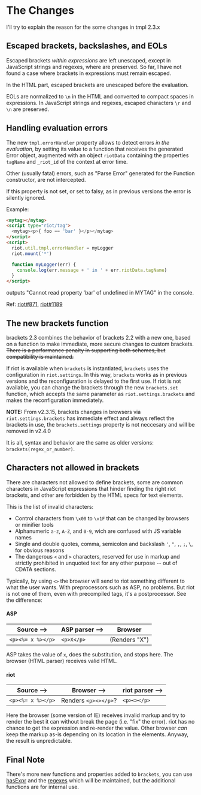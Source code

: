 
# The Changes

I'll try to explain the reason for the some changes in tmpl 2.3.x

## Escaped brackets, backslashes, and EOLs

Escaped brackets _within expressions_ are left unescaped, except in JavaScript strings and regexes, where are preserved. So far, I have not found a case where brackets in expressions must remain escaped.

In the HTML part, escaped brackets are unescaped before the evaluation.

EOLs are normalized to `\n` in the HTML and converted to compact spaces in expressions.
In JavaScript strings and regexes, escaped characters `\r` and `\n` are preserved.

## Handling evaluation errors

The new `tmpl.errorHandler` property allows to detect errors _in the evaluation_, by setting its value to a function that receives the generated Error object, augmented with an object `riotData` containing the properties `tagName` and `_riot_id` of the context at error time.

Other (usually fatal) errors, such as "Parse Error" generated for the Function constructor, are not intercepted.

If this property is not set, or set to falsy, as in previous versions the error is silently ignored.

Example:
```html
<mytag></mytag>
<script type="riot/tag">
  <mytag><p>{ foo == 'bar' }</p></mytag>
</script>
<script>
  riot.util.tmpl.errorHandler = myLogger
  riot.mount('*')

  function myLogger(err) {
    console.log(err.message + ' in ' + err.riotData.tagName)
  }
</script>
```
outputs "Cannot read property 'bar' of undefined in MYTAG" in the console.

Ref: [riot#871](https://github.com/riot/riot/issues/871), [riot#1189](https://github.com/riot/riot/issues/1189)

## The new brackets function

brackets 2.3 combines the behavior of brackets 2.2 with a new one, based on a function to make immediate, more secure changes to custom brackets. ~~There is a performance penalty in supporting both schemes, but compatibility is maintained.~~

If riot is available when `brackets` is instantiated, `brackets` uses the configuration in `riot.settings`. In this way, `brackets` works as in previous versions and the reconfiguration is delayed to the first use.
If riot is not available, you can change the brackets through the new `brackets.set` function, which accepts the same parameter as `riot.settings.brackets` and makes the reconfiguration immediately.

**NOTE:**
From v2.3.15, brackets changes in browsers via `riot.settings.brackets` has immediate effect and always reflect the brackets in use, the `brackets.settings` property is not neccesary and will be removed in v2.4.0

It is all, syntax and behavior are the same as older versions: `brackets(regex_or_number)`.

## Characters not allowed in brackets

There are characters not allowed to define brackets, some are common characters in JavaScript expressions that hinder finding the right riot brackets, and other are forbidden by the HTML specs for text elements.

This is the list of invalid characters:

- Control characters from `\x00` to `\x1F` that can be changed by browsers or minifier tools
- Alphanumeric `a-z`, `A-Z`, and `0-9`, wich are confused with JS variable names
- Single and double quotes, comma, semicolon and backslash `'`, `"`, `,`, `;`, `\`, for obvious reasons
- The dangerous `<` and `>` characters, reserved for use in markup and strictly prohibited in unquoted text for any other purpose -- out of CDATA sections.

Typically, by using `<>` the browser will send to riot something different to what the user wants. With preprocessors such as ASP, no problems. But riot is not one of them, even with precompiled tags, it's a postprocessor. See the difference:

#### ASP

Source &#x2013;>   | ASP parser &#x2013;> | Browser
-------------------|----------------|-----------
`<p><%= x %></p>`  |    `<p>X</p>`  |  (Renders "X")  

ASP takes the value of `x`, does the substitution, and stops here. The browser (HTML parser) receives valid HTML.

#### riot

Source &#x2013;>  | Browser &#x2013;>    | riot parser &#x2013;>
------------------|----------------------|----------------
`<p><%= x %></p>` | Renders `<p><></p>`? | `<p><></p>`

Here the browser (some version of IE) receives invalid markup and try to render the best it can without break the page (i.e. "fix" the error). riot has no chance to get the expression and re-render the value. Other browser _can_ keep the markup as-is depending on its location in the elements. Anyway, the result is unpredictable.

## Final Note

There's more new functions and properties added to `brackets`, you can use [hasExpr](https://github.com/riot/tmpl/blob/dev/doc/API.md#hasexpr-function) and the [regexes](https://github.com/riot/tmpl/blob/dev/doc/API.md#r_mlcomms-property) which will be maintained, but the additional functions are for internal use.
